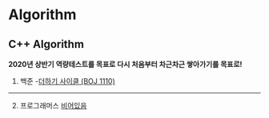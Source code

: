 # Algorithm
C++ Algorithm
--
**2020년 상반기 역량테스트를 목표로 다시 처음부터 차근차근 쌓아가기를 목표로!**

1. 백준 
-[더하기 사이클 (BOJ 1110)](https://github.com/danielkang1003/Algorithm/blob/master/boj1110.cpp)
---

2. 프로그래머스 [비어있음](https://github.com/danielkang1003/Algorithm)
